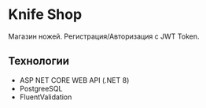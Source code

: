 # Knife Shop
Магазин ножей.
Регистрация/Авторизация с JWT Token.


## Технологии
- ASP NET CORE WEB API  (.NET 8)
- PostgreeSQL
- FluentValidation

